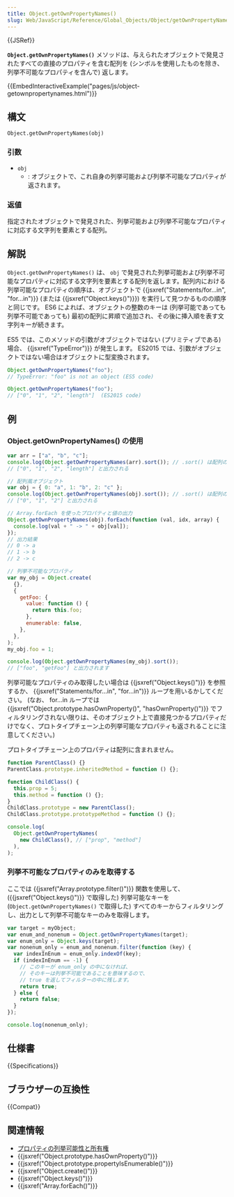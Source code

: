 ```yaml
---
title: Object.getOwnPropertyNames()
slug: Web/JavaScript/Reference/Global_Objects/Object/getOwnPropertyNames
---
```


{{JSRef}}

**`Object.getOwnPropertyNames()`** メソッドは、与えられたオブジェクトで発見されたすべての直接のプロパティを含む配列を (シンボルを使用したものを除き、列挙不可能なプロパティを含んで) 返します。

{{EmbedInteractiveExample("pages/js/object-getownpropertynames.html")}}

## 構文

```
Object.getOwnPropertyNames(obj)
```

### 引数

- `obj`
  - : オブジェクトで、これ自身の列挙可能および列挙不可能なプロパティが返されます。

### 返値

指定されたオブジェクトで発見された、列挙可能および列挙不可能なプロパティに対応する文字列を要素とする配列。

## 解説

`Object.getOwnPropertyNames()` は、 `obj` で発見された列挙可能および列挙不可能なプロパティに対応する文字列を要素とする配列を返します。配列内における列挙可能なプロパティの順序は、オブジェクトで {{jsxref("Statements/for...in", "for...in")}} (または {{jsxref("Object.keys()")}}) を実行して見つかるものの順序と同じです。 ES6 によれば、オブジェクトの整数のキーは (列挙可能であっても列挙不可能であっても) 最初の配列に昇順で追加され、その後に挿入順を表す文字列キーが続きます。

ES5 では、このメソッドの引数がオブジェクトではない (プリミティブである) 場合、 {{jsxref("TypeError")}} が発生します。 ES2015 では、引数がオブジェクトではない場合はオブジェクトに型変換されます。

```js
Object.getOwnPropertyNames("foo");
// TypeError: "foo" is not an object (ES5 code)

Object.getOwnPropertyNames("foo");
// ["0", "1", "2", "length"]  (ES2015 code)
```

## 例

### Object.getOwnPropertyNames() の使用

```js
var arr = ["a", "b", "c"];
console.log(Object.getOwnPropertyNames(arr).sort()); // .sort() は配列のメソッド
// ["0", "1", "2", "length"] と出力される

// 配列風オブジェクト
var obj = { 0: "a", 1: "b", 2: "c" };
console.log(Object.getOwnPropertyNames(obj).sort()); // .sort() は配列のメソッド
// ["0", "1", "2"] と出力される

// Array.forEach を使ったプロパティと値の出力
Object.getOwnPropertyNames(obj).forEach(function (val, idx, array) {
  console.log(val + " -> " + obj[val]);
});
// 出力結果
// 0 -> a
// 1 -> b
// 2 -> c

// 列挙不可能なプロパティ
var my_obj = Object.create(
  {},
  {
    getFoo: {
      value: function () {
        return this.foo;
      },
      enumerable: false,
    },
  },
);
my_obj.foo = 1;

console.log(Object.getOwnPropertyNames(my_obj).sort());
// ["foo", "getFoo"] と出力されます
```

列挙可能なプロパティのみ取得したい場合は {{jsxref("Object.keys()")}} を参照するか、 {{jsxref("Statements/for...in", "for...in")}} ループを用いるかしてください。 (なお、 for...in ループでは {{jsxref("Object.prototype.hasOwnProperty()", "hasOwnProperty()")}} でフィルタリングされない限りは、そのオブジェクト上で直接見つかるプロパティだけでなく、プロトタイプチェーン上の列挙可能なプロパティも返されることに注意してください。)

プロトタイプチェーン上のプロパティは配列に含まれません。

```js
function ParentClass() {}
ParentClass.prototype.inheritedMethod = function () {};

function ChildClass() {
  this.prop = 5;
  this.method = function () {};
}
ChildClass.prototype = new ParentClass();
ChildClass.prototype.prototypeMethod = function () {};

console.log(
  Object.getOwnPropertyNames(
    new ChildClass(), // ["prop", "method"]
  ),
);
```

### 列挙不可能なプロパティのみを取得する

ここでは {{jsxref("Array.prototype.filter()")}} 関数を使用して、 ({{jsxref("Object.keys()")}} で取得した) 列挙可能なキーを (`Object.getOwnPropertyNames()` で取得した) すべてのキーからフィルタリングし、出力として列挙不可能なキーのみを取得します。

```js
var target = myObject;
var enum_and_nonenum = Object.getOwnPropertyNames(target);
var enum_only = Object.keys(target);
var nonenum_only = enum_and_nonenum.filter(function (key) {
  var indexInEnum = enum_only.indexOf(key);
  if (indexInEnum == -1) {
    // このキーが enum_only の中になければ、
    // そのキーは列挙不可能であることを意味するので、
    // true を返してフィルターの中に残します。
    return true;
  } else {
    return false;
  }
});

console.log(nonenum_only);
```

## 仕様書

{{Specifications}}

## ブラウザーの互換性

{{Compat}}

## 関連情報

- [プロパティの列挙可能性と所有権](/ja/docs/Enumerability_and_ownership_of_properties)
- {{jsxref("Object.prototype.hasOwnProperty()")}}
- {{jsxref("Object.prototype.propertyIsEnumerable()")}}
- {{jsxref("Object.create()")}}
- {{jsxref("Object.keys()")}}
- {{jsxref("Array.forEach()")}}
